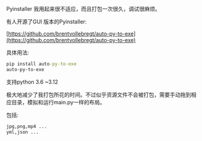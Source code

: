 Pyinstaller 我用起来很不适应，而且打包一次很久，调试很麻烦。

有人开源了GUI 版本的Pyinstaller:

[https://github.com/brentvollebregt/auto-py-to-exe](https://github.com/brentvollebregt/auto-py-to-exe)

具体用法:

```cmd
pip install auto-py-to-exe
auto-py-to-exe
```

支持python 3.6 ~3.12

极大地减少了我打包所花的时间。不过似乎资源文件不会被打包，需要手动拖到相应目录，模拟和运行main.py一样的布局。

包括:

```cmd
jpg,png,mp4 ...
yml,json ...
```

